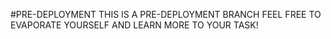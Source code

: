 #PRE-DEPLOYMENT
THIS IS A PRE-DEPLOYMENT BRANCH FEEL FREE TO EVAPORATE YOURSELF
AND LEARN MORE TO YOUR TASK!
